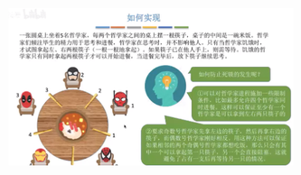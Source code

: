 


![输入图片说明](/imgs/2025-09-18/tr2eNB1v4wIJImmv.png)
<!--stackedit_data:
eyJoaXN0b3J5IjpbNTU2MzE3NzM3XX0=
-->